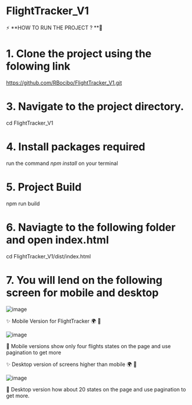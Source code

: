 # FlightTracker_V1 

⚡ **HOW TO RUN THE PROJECT ? **👷
# 1.  Clone the project using the folowing link

https://github.com/RBocibo/FlightTracker_V1.git
 
# 3. Navigate to the project directory.

cd FlightTracker_V1 

# 4.  Install packages required
  run the command *npm install* on your terminal 

# 5. Project Build

  npm run build
  
# 6.  Naviagte to the following folder and open index.html
 
 cd FlightTracker_V1/dist/index.html
  
# 7. You will lend on the following screen for mobile and desktop

![image](https://github.com/RBocibo/FlightTracker_V1/assets/99795114/da5df6c5-196b-4251-b18e-b2afc1ffb234)


:sparkles: Mobile Version for FlightTracker :earth_africa: :round_pushpin:

![image](https://github.com/RBocibo/FlightTracker_V1/assets/99795114/90019ebb-dfc7-478c-b4ae-1a2b9f6f0ea0)

:radio_button: Mobile versions show only four flights states on the page and use pagination to get more


:sparkles: Desktop version of screens higher than mobile :earth_africa: :round_pushpin:

![image](https://github.com/RBocibo/FlightTracker_V1/assets/99795114/7b2fa02e-f7d9-43f5-8906-5e450f36cd06)

:radio_button: Desktop version how about 20 states on the page and use pagination to get more.
